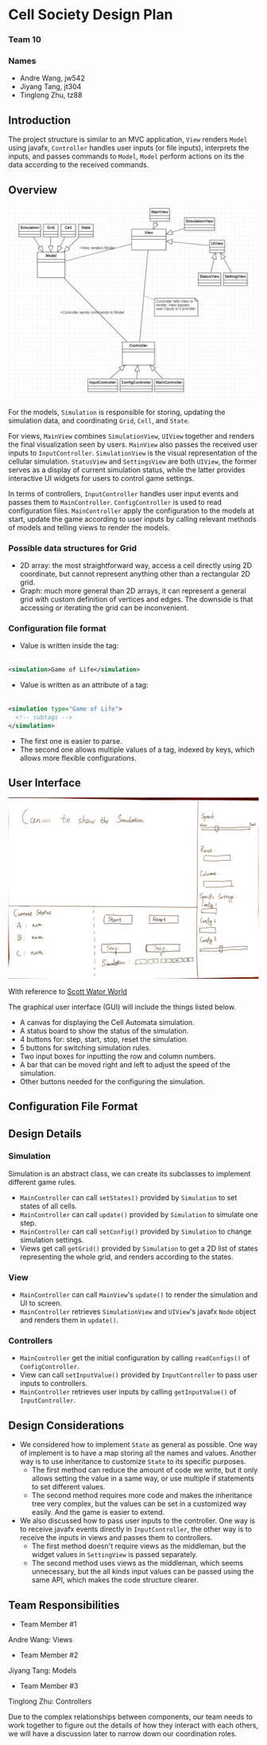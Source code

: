 # Cell Society Design Plan

### Team 10

### Names

- Andre Wang, jw542
- Jiyang Tang, jt304
- Tinglong Zhu, tz88

## Introduction

The project structure is similar to an MVC application, `View` renders `Model` using
javafx, `Controller` handles user inputs (or file inputs), interprets the inputs, and passes
commands to `Model`, `Model` perform actions on its the data according to the received commands.

## Overview

![overview](overview.png)

For the models, `Simulation` is responsible for storing, updating the simulation data, and
coordinating `Grid`, `Cell`, and `State`.

For views, `MainView` combines `SimulationView`, `UIView` together and renders the final
visualization seen by users. `MainView` also passes the received user inputs to `InputController`.
`SimulationView` is the visual representation of the cellular simulation. `StatusView`
and `SettingsView` are both `UIView`, the former serves as a display of current simulation status,
while the latter provides interactive UI widgets for users to control game settings.

In terms of controllers, `InputController` handles user input events and passes them
to `MainController`. `ConfigController` is used to read configuration files.
`MainController` apply the configuration to the models at start, update the game according to user
inputs by calling relevant methods of models and telling views to render the models.

### Possible data structures for Grid

- 2D array: the most straightforward way, access a cell directly using 2D coordinate, but cannot
  represent anything other than a rectangular 2D grid.
- Graph: much more general than 2D arrays, it can represent a general grid with custom definition of
  vertices and edges. The downside is that accessing or iterating the grid can be inconvenient.

### Configuration file format

- Value is written inside the tag:

```xml

<simulation>Game of Life</simulation>
```

- Value is written as an attribute of a tag:

```xml

<simulation type="Game of Life">
  <!-- subtags -->
</simulation>
```

- The first one is easier to parse.
- The second one allows multiple values of a tag, indexed by keys, which allows more flexible
  configurations.

## User Interface

![GUI init](GUI_init_design.jpg)

With reference
to [Scott Wator World](https://www2.cs.duke.edu/courses/spring21/compsci308/assign/02_simulation/nifty/scott-wator-world/)

The graphical user interface (GUI) will include the things listed below.

* A canvas for displaying the Cell Automata simulation.
* A status board to show the status of the simulation.
* 4 buttons for: step, start, stop, reset the simulation.
* 5 buttons for switching simulation rules.
* Two input boxes for inputting the row and column numbers.
* A bar that can be moved right and left to adjust the speed of the simulation.
* Other buttons needed for the configuring the simulation.

## Configuration File Format

## Design Details

### Simulation

Simulation is an abstract class, we can create its subclasses to implement different game rules.

- `MainController` can call `setStates()` provided by `Simulation` to set states of all cells.
- `MainController` can call `update()` provided by `Simulation` to simulate one step.
- `MainController` can call `setConfig()` provided by `Simulation` to change simulation settings.
- Views get call `getGrid()` provided by `Simulation` to get a 2D list of states representing the
  whole grid, and renders according to the states.

### View

- `MainController` can call `MainView`'s `update()` to render the simulation and UI to screen.
- `MainController` retrieves `SimulationView` and `UIView`'s javafx `Node` object and renders them
  in `update()`.

### Controllers

- `MainController` get the initial configuration by calling `readConfigs()` of `ConfigController`.
- View can call `setInputValue()` provided by `InputController` to pass user inputs to controllers.
- `MainController` retrieves user inputs by calling `getInputValue()` of `InputController`.

## Design Considerations

- We considered how to implement `State` as general as possible. One way of implement is to have a
  map storing all the names and values. Another way is to use inheritance to customize `State` to
  its specific purposes.
    - The first method can reduce the amount of code we write, but it only allows setting the value
      in a same way, or use multiple if statements to set different values.
    - The second method requires more code and makes the inheritance tree very complex, but the
      values can be set in a customized way easily. And the game is easier to extend.
- We also discussed how to pass user inputs to the controller. One way is to receive javafx events
  directly in `InputController`, the other way is to receive the inputs in views and passes them to
  controllers.
    - The first method doesn't require views as the middleman, but the widget values
      in `SettingView` is passed separately.
    - The second method uses views as the middleman, which seems unnecessary, but the all kinds
      input values can be passed using the same API, which makes the code structure clearer.

## Team Responsibilities

* Team Member #1

Andre Wang: Views

* Team Member #2

Jiyang Tang: Models

* Team Member #3

Tinglong Zhu: Controllers

Due to the complex relationships between components, our team needs to work together to figure out
the details of how they interact with each others, we will have a discussion later to narrow down
our coordination roles.
